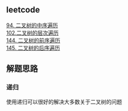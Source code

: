 ## leetcode

[94. 二叉树的中序遍历](../leetcode/94.html)  
[102.二叉树的层次遍历](../leetcode/102.html)  
[144. 二叉树的前序遍历](../leetcode/144.html)  
[145. 二叉树的后序遍历 ](../leetcode/145.html)

<!--
- #94 二叉树的中序遍历
- #144 二叉树的前序遍历
- #145 二叉树的后序遍历
- #102 二叉树的层次遍历
- #106 从中序与后序遍历序列构造二叉树
- #106 从中序与后序遍历序列构造二叉树
- #116 填充每个节点的下一个右侧节点指针
- #117 填充每个节点的下一个右侧节点指针 II
- #104 二叉树的最大深度
- #101 对称二叉树
- #236 二叉树的最近公共祖先
- #297 二叉树的序列化与反序列化 -->

## 解题思路

### 递归

使用递归可以很好的解决大多数关于二叉树的问题
